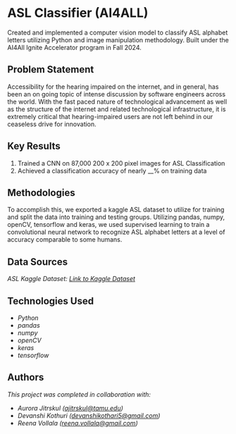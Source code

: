 # ASL Classifier (AI4ALL)

Created and implemented a computer vision model to classify ASL alphabet letters utilizing Python and image manipulation methodology. Built under the AI4All Ignite Accelerator program in Fall 2024.

## Problem Statement

Accessibility for the hearing impaired on the internet, and in general, has been an on going topic of intense discussion by software engineers across the world. With the fast paced nature of technological advancement as well
as the structure of the internet and related technological infrastructure, it is extremely critical that hearing-impaired users are not left behind in our ceaseless drive for innovation.

## Key Results 

1. Trained a CNN on 87,000 200 x 200 pixel images for ASL Classification
2. Achieved a classification accuracy of nearly __% on training data


## Methodologies 
To accomplish this, we exported a kaggle ASL dataset to utilize for training and split the data into training and testing groups. Utilizing pandas, numpy, openCV, tensorflow and keras, we used supervised learning to train a convolutional neural network to recognize ASL alphabet letters at a level of accuracy comparable to some humans. 

## Data Sources 

*ASL Kaggle Dataset: [Link to Kaggle Dataset]([https://www.kaggle.com/datasets](https://www.kaggle.com/datasets/debashishsau/aslamerican-sign-language-aplhabet-dataset/data))*

## Technologies Used

- *Python*
- *pandas*
- *numpy*
- *openCV*
- *keras*
- *tensorflow*


## Authors
*This project was completed in collaboration with:*
- *Aurora Jitrskul ([ajitrskul@tamu.edu](mailto:ajitrskul@tamu.edu))*
- *Devanshi Kothuri ([devanshikothari5@gmail.com](mailto:devanshikothari5@gmail.com))*
- *Reena Vollala ([reena.vollala@gmail.com](mailto:reena.vollala@gmail.com))*
